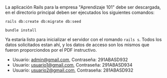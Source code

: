 La aplicación Rails para la empresa "Aprendizaje 101" debe ser descargada, en el directorio principal deben ser ejecutados los siguientes comandos:

`rails db:create db:migrate db:seed`

`bundle install`

Ya estaría listo para inicializar el servidor con el romando `rails s`. Todos los datos solicitados estan ahí, y los datos de acceso son los mismos que fueron proporciondos por el PDF instructivo.

- Usuario: admin@gmail.com, Contraseña: 291ABASD932
- Usuario: usuario1@gmail.com, Contraseña: 291ABASD934
- Usuario: usuario2@gmail.com, Contraseña: 281ABASD932
